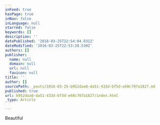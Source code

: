 ```yaml
---
inFeed: true
hasPage: true
inNav: false
inLanguage: null
starred: false
keywords: []
description: ''
datePublished: '2016-03-25T22:54:04.831Z'
dateModified: '2016-03-25T22:53:28.530Z'
authors: []
publisher:
  name: null
  domain: null
  url: null
  favicon: null
title: ''
author: []
sourcePath: _posts/2016-03-25-b952daa0-da51-433d-bf5d-e68c707a1827.md
published: true
url: b952daa0-da51-433d-bf5d-e68c707a1827/index.html
_type: Article

---
```

Beautiful